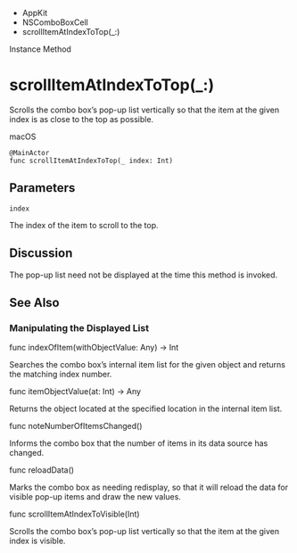 

- AppKit
- NSComboBoxCell
-  scrollItemAtIndexToTop(\_:) 

Instance Method

# scrollItemAtIndexToTop(\_:)

Scrolls the combo box’s pop-up list vertically so that the item at the given index is as close to the top as possible.

macOS

``` source
@MainActor
func scrollItemAtIndexToTop(_ index: Int)
```

## Parameters 

`index`  

The index of the item to scroll to the top.

## Discussion

The pop-up list need not be displayed at the time this method is invoked.

## See Also

### Manipulating the Displayed List

func indexOfItem(withObjectValue: Any) -> Int

Searches the combo box’s internal item list for the given object and returns the matching index number.

func itemObjectValue(at: Int) -> Any

Returns the object located at the specified location in the internal item list.

func noteNumberOfItemsChanged()

Informs the combo box that the number of items in its data source has changed.

func reloadData()

Marks the combo box as needing redisplay, so that it will reload the data for visible pop-up items and draw the new values.

func scrollItemAtIndexToVisible(Int)

Scrolls the combo box’s pop-up list vertically so that the item at the given index is visible.

